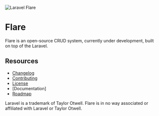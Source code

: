 ![Laravel Flare](https://raw.githubusercontent.com/laravelflare/flare/master/docs/logo.png)

# Flare
Flare is an open-source CRUD system, currently under development, built on top of the Laravel.



## Resources

- [Changelog](CHANGELOG.md)
- [Contributing](CONTRIBUTING.md)
- [License](LICENSE.md)
- [Documentation]
- [Roadmap](ROADMAP.md)




Laravel is a trademark of Taylor Otwell. Flare is in no way associated or affiliated with Laravel or Taylor Otwell.